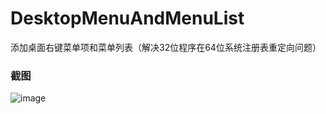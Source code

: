 # DesktopMenuAndMenuList
添加桌面右键菜单项和菜单列表（解决32位程序在64位系统注册表重定向问题）

### 截图
![image](https://raw.github.com/CuteLeon/DesktopMenuAndMenuList/master/生成/截图.png)
